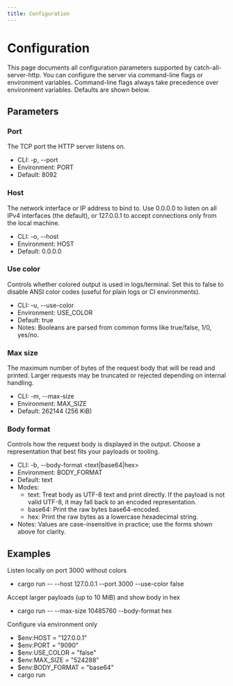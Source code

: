 ```yaml
---
title: Configuration
---
```


Configuration
=============

This page documents all configuration parameters supported by catch-all-server-http. You can configure the server via command-line flags or environment variables. Command-line flags always take precedence over environment variables. Defaults are shown below.

Parameters
----------

### Port

The TCP port the HTTP server listens on.
- CLI: -p, --port <u16>
- Environment: PORT
- Default: 8092

### Host

The network interface or IP address to bind to.
Use 0.0.0.0 to listen on all IPv4 interfaces (the default), or 127.0.0.1 to accept connections only from the local machine.
- CLI: -o, --host <string>
- Environment: HOST
- Default: 0.0.0.0

### Use color

Controls whether colored output is used in logs/terminal. Set this to false to disable ANSI color codes (useful for plain logs or CI environments).
- CLI: -u, --use-color <bool>
- Environment: USE_COLOR
- Default: true
- Notes: Booleans are parsed from common forms like true/false, 1/0, yes/no.

### Max size

The maximum number of bytes of the request body that will be read and printed. Larger requests may be truncated or rejected depending on internal handling.
- CLI: -m, --max-size <usize>
- Environment: MAX_SIZE
- Default: 262144 (256 KiB)

### Body format

Controls how the request body is displayed in the output. Choose a representation that best fits your payloads or tooling.
- CLI: -b, --body-format <text|base64|hex>
- Environment: BODY_FORMAT
- Default: text
- Modes:
  - text: Treat body as UTF-8 text and print directly. If the payload is not valid UTF-8, it may fall back to an encoded representation.
  - base64: Print the raw bytes base64-encoded.
  - hex: Print the raw bytes as a lowercase hexadecimal string.
- Notes: Values are case-insensitive in practice; use the forms shown above for clarity.

Examples
--------

Listen locally on port 3000 without colors
- cargo run -- --host 127.0.0.1 --port 3000 --use-color false

Accept larger payloads (up to 10 MiB) and show body in hex
- cargo run -- --max-size 10485760 --body-format hex

Configure via environment only
- $env:HOST = "127.0.0.1"
- $env:PORT = "9090"
- $env:USE_COLOR = "false"
- $env:MAX_SIZE = "524288"
- $env:BODY_FORMAT = "base64"
- cargo run
